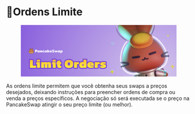 # 📝Ordens Limite

<figure><img src="../../../.gitbook/assets/limit_orders_header.png" alt=""><figcaption></figcaption></figure>

As ordens limite permitem que você obtenha seus swaps a preços desejados, deixando instruções para preencher ordens de compra ou venda a preços específicos. A negociação só será executada se o preço na PancakeSwap atingir o seu preço limite (ou melhor).
